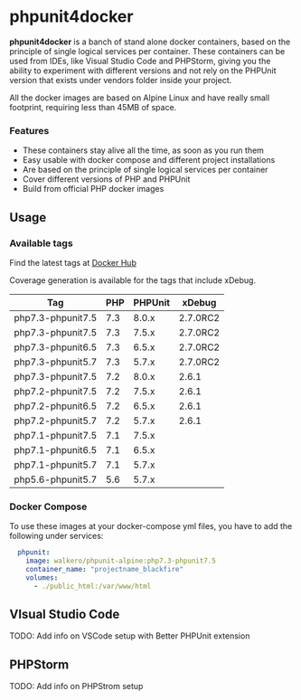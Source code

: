 # phpunit4docker
**phpunit4docker** is a banch of stand alone docker containers, based on the principle of single logical services per container. These containers can be used from IDEs, like Visual Studio Code and PHPStorm, giving you the ability to experiment with different versions and not rely on the PHPUnit version that exists under vendors folder inside your project.

All the docker images are based on Alpine Linux and have really small footprint, requiring less than 45MB of space.

### Features
- These containers stay alive all the time, as soon as you run them
- Easy usable with docker compose and different project installations
- Are based on the principle of single logical services per container
- Cover different versions of PHP and PHPUnit
- Build from official PHP docker images


## Usage
### Available tags

Find the latest tags at [Docker Hub](https://hub.docker.com/r/walkero/phpunit-alpine/tags)

Coverage generation is available for the tags that include xDebug.

| Tag                  | PHP    | PHPUnit  | xDebug   |
| -------------------- | ------ | -------- | -------- | 
| php7.3-phpunit7.5    | 7.3    | 8.0.x    | 2.7.0RC2 |
| php7.3-phpunit7.5    | 7.3    | 7.5.x    | 2.7.0RC2 |
| php7.3-phpunit6.5    | 7.3    | 6.5.x    | 2.7.0RC2 |
| php7.3-phpunit5.7    | 7.3    | 5.7.x    | 2.7.0RC2 |
| php7.3-phpunit7.5    | 7.2    | 8.0.x    | 2.6.1    |
| php7.2-phpunit7.5    | 7.2    | 7.5.x    | 2.6.1    |
| php7.2-phpunit6.5    | 7.2    | 6.5.x    | 2.6.1    |
| php7.2-phpunit5.7    | 7.2    | 5.7.x    | 2.6.1    |
| php7.1-phpunit7.5    | 7.1    | 7.5.x    |
| php7.1-phpunit6.5    | 7.1    | 6.5.x    |
| php7.1-phpunit5.7    | 7.1    | 5.7.x    |
| php5.6-phpunit5.7    | 5.6    | 5.7.x    |

### Docker Compose
To use these images at your docker-compose yml files, you have to add the following under services:
```yaml
  phpunit:
    image: walkero/phpunit-alpine:php7.3-phpunit7.5
    container_name: "projectname_blackfire"
    volumes:
      - ./public_html:/var/www/html 
```

## VIsual Studio Code

TODO: Add info on VSCode setup with Better PHPUnit extension

## PHPStorm

TODO: Add info on PHPStrom setup
